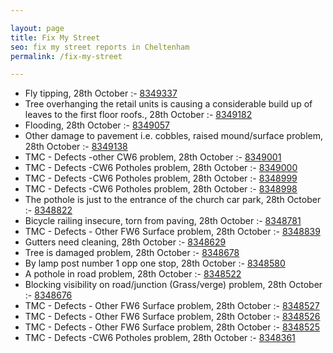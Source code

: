 ```yaml
---

layout: page
title: Fix My Street
seo: fix my street reports in Cheltenham
permalink: /fix-my-street

---
```


<!-- fix_marker starts -->

- Fly tipping, 28th October :- [8349337](https://www.fixmystreet.com/report/8349337)
- Tree overhanging the retail units is causing a considerable build up of leaves to the first floor roofs., 28th October :- [8349182](https://www.fixmystreet.com/report/8349182)
- Flooding, 28th October :- [8349057](https://www.fixmystreet.com/report/8349057)
- Other damage to pavement i.e. cobbles, raised mound/surface problem, 28th October :- [8349138](https://www.fixmystreet.com/report/8349138)
- TMC - Defects -other CW6 problem, 28th October :- [8349001](https://www.fixmystreet.com/report/8349001)
- TMC - Defects -CW6 Potholes  problem, 28th October :- [8349000](https://www.fixmystreet.com/report/8349000)
- TMC - Defects -CW6 Potholes  problem, 28th October :- [8348999](https://www.fixmystreet.com/report/8348999)
- TMC - Defects -CW6 Potholes  problem, 28th October :- [8348998](https://www.fixmystreet.com/report/8348998)
- The pothole is just to the entrance of the church car park, 28th October :- [8348822](https://www.fixmystreet.com/report/8348822)
- Bicycle railing insecure, torn from paving, 28th October :- [8348781](https://www.fixmystreet.com/report/8348781)
- TMC - Defects - Other FW6  Surface problem, 28th October :- [8348839](https://www.fixmystreet.com/report/8348839)
- Gutters need cleaning, 28th October :- [8348629](https://www.fixmystreet.com/report/8348629)
- Tree is damaged problem, 28th October :- [8348678](https://www.fixmystreet.com/report/8348678)
- By lamp post number 1 opp one stop, 28th October :- [8348580](https://www.fixmystreet.com/report/8348580)
- A pothole in road problem, 28th October :- [8348522](https://www.fixmystreet.com/report/8348522)
- Blocking visibility on road/junction (Grass/verge) problem, 28th October :- [8348676](https://www.fixmystreet.com/report/8348676)
- TMC - Defects - Other FW6  Surface problem, 28th October :- [8348527](https://www.fixmystreet.com/report/8348527)
- TMC - Defects - Other FW6  Surface problem, 28th October :- [8348526](https://www.fixmystreet.com/report/8348526)
- TMC - Defects - Other FW6  Surface problem, 28th October :- [8348525](https://www.fixmystreet.com/report/8348525)
- TMC - Defects -CW6 Potholes  problem, 28th October :- [8348361](https://www.fixmystreet.com/report/8348361)

<!-- fix_marker ends -->